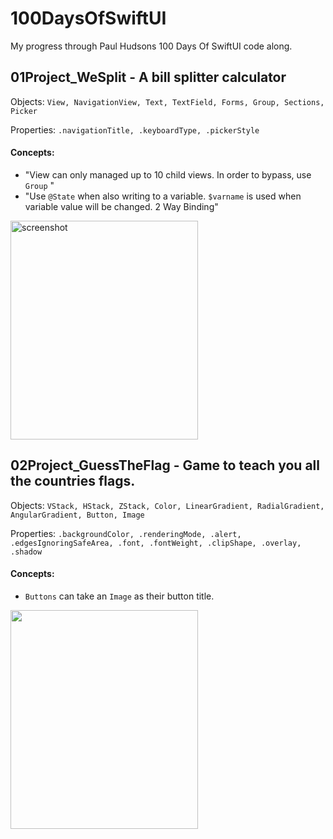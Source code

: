 # 100DaysOfSwiftUI
My progress through Paul Hudsons 100 Days Of SwiftUI code along.

## 01Project_WeSplit - A bill splitter calculator

Objects: `View, NavigationView, Text, TextField, Forms, Group, Sections, Picker`

Properties: `.navigationTitle, .keyboardType, .pickerStyle`

#### Concepts: 
* "View can only managed up to 10 child views. In order to bypass, use `Group` "
* "Use `@State` when also writing to a variable. `$varname` is used when variable value will be changed. 2 Way Binding"
<img src="https://user-images.githubusercontent.com/20406816/95136957-f4f2db00-071b-11eb-8f63-07187fc2ad59.png" alt="screenshot" width="300" height="350">

## 02Project_GuessTheFlag - Game to teach you all the countries flags.

Objects: `VStack, HStack, ZStack, Color, LinearGradient, RadialGradient, AngularGradient, Button, Image`

Properties: `.backgroundColor, .renderingMode, .alert, .edgesIgnoringSafeArea, .font, .fontWeight, .clipShape, .overlay, .shadow`
#### Concepts:
* `Buttons` can take an `Image` as their button title.
<img src="https://user-images.githubusercontent.com/20406816/96040692-90243880-0e1f-11eb-90d3-1032ca33a961.gif" width="300" height="350">

